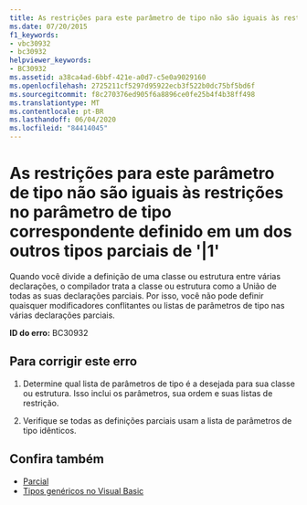 ```yaml
---
title: As restrições para este parâmetro de tipo não são iguais às restrições no parâmetro de tipo correspondente definido em um dos outros tipos parciais de '|1'
ms.date: 07/20/2015
f1_keywords:
- vbc30932
- bc30932
helpviewer_keywords:
- BC30932
ms.assetid: a38ca4ad-6bbf-421e-a0d7-c5e0a9029160
ms.openlocfilehash: 2725211cf5297d95922ecb3f522b0dc75bf5bd6f
ms.sourcegitcommit: f8c270376ed905f6a8896ce0fe25b4f4b38ff498
ms.translationtype: MT
ms.contentlocale: pt-BR
ms.lasthandoff: 06/04/2020
ms.locfileid: "84414045"
---
```

# <a name="constraints-for-this-type-parameter-do-not-match-the-constraints-on-the-corresponding-type-parameter-defined-on-one-of-the-other-partial-types-of-1"></a>As restrições para este parâmetro de tipo não são iguais às restrições no parâmetro de tipo correspondente definido em um dos outros tipos parciais de '|1'
Quando você divide a definição de uma classe ou estrutura entre várias declarações, o compilador trata a classe ou estrutura como a União de todas as suas declarações parciais. Por isso, você não pode definir quaisquer modificadores conflitantes ou listas de parâmetros de tipo nas várias declarações parciais.  
  
 **ID do erro:** BC30932  
  
## <a name="to-correct-this-error"></a>Para corrigir este erro  
  
1. Determine qual lista de parâmetros de tipo é a desejada para sua classe ou estrutura. Isso inclui os parâmetros, sua ordem e suas listas de restrição.  
  
2. Verifique se todas as definições parciais usam a lista de parâmetros de tipo idênticos.  
  
## <a name="see-also"></a>Confira também

- [Parcial](../language-reference/modifiers/partial.md)
- [Tipos genéricos no Visual Basic](../programming-guide/language-features/data-types/generic-types.md)

